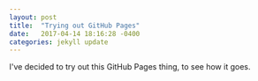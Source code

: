 ```yaml
---
layout: post
title:  "Trying out GitHub Pages"
date:   2017-04-14 18:16:28 -0400
categories: jekyll update
---
```

I've decided to try out this GitHub Pages thing, to see how it goes.

